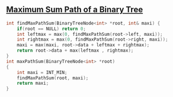 ## [Maximum Sum Path of a Binary Tree](https://leetcode.com/problems/binary-tree-maximum-path-sum/)

``` cpp
int findMaxPathSum(BinaryTreeNode<int> *root, int& maxi) {
    if(root == NULL) return 0;
    int leftmax = max(0, findMaxPathSum(root->left, maxi));
    int rightmax = max(0, findMaxPathSum(root->right, maxi));
    maxi = max(maxi, root->data + leftmax + rightmax);
    return root->data + max(leftmax , rightmax);
}
int maxPathSum(BinaryTreeNode<int> *root)
{
    int maxi = INT_MIN;
    findMaxPathSum(root, maxi);
    return maxi; 
}
```
